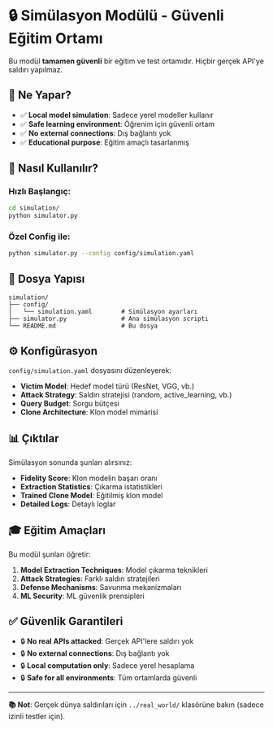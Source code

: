# 🔒 Simülasyon Modülü - Güvenli Eğitim Ortamı

Bu modül **tamamen güvenli** bir eğitim ve test ortamıdır. Hiçbir gerçek API'ye saldırı yapılmaz.

## 🎯 Ne Yapar?

- ✅ **Local model simulation**: Sadece yerel modeller kullanır
- ✅ **Safe learning environment**: Öğrenim için güvenli ortam
- ✅ **No external connections**: Dış bağlantı yok
- ✅ **Educational purpose**: Eğitim amaçlı tasarlanmış

## 🚀 Nasıl Kullanılır?

### Hızlı Başlangıç:
```bash
cd simulation/
python simulator.py
```

### Özel Config ile:
```bash
python simulator.py --config config/simulation.yaml
```

## 📁 Dosya Yapısı

```
simulation/
├── config/
│   └── simulation.yaml        # Simülasyon ayarları
├── simulator.py               # Ana simülasyon scripti
└── README.md                  # Bu dosya
```

## ⚙️ Konfigürasyon

`config/simulation.yaml` dosyasını düzenleyerek:

- **Victim Model**: Hedef model türü (ResNet, VGG, vb.)
- **Attack Strategy**: Saldırı stratejisi (random, active_learning, vb.)
- **Query Budget**: Sorgu bütçesi
- **Clone Architecture**: Klon model mimarisi

## 📊 Çıktılar

Simülasyon sonunda şunları alırsınız:

- **Fidelity Score**: Klon modelin başarı oranı
- **Extraction Statistics**: Çıkarma istatistikleri
- **Trained Clone Model**: Eğitilmiş klon model
- **Detailed Logs**: Detaylı loglar

## 🎓 Eğitim Amaçları

Bu modül şunları öğretir:

1. **Model Extraction Techniques**: Model çıkarma teknikleri
2. **Attack Strategies**: Farklı saldırı stratejileri
3. **Defense Mechanisms**: Savunma mekanizmaları
4. **ML Security**: ML güvenlik prensipleri

## ✅ Güvenlik Garantileri

- 🔒 **No real APIs attacked**: Gerçek API'lere saldırı yok
- 🔒 **No external connections**: Dış bağlantı yok
- 🔒 **Local computation only**: Sadece yerel hesaplama
- 🔒 **Safe for all environments**: Tüm ortamlarda güvenli

---

**📚 Not**: Gerçek dünya saldırıları için `../real_world/` klasörüne bakın (sadece izinli testler için).
